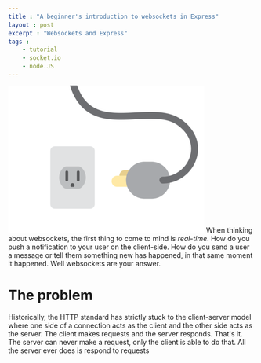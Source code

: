 ```yaml
---
title : "A beginner's introduction to websockets in Express"
layout : post
excerpt : "Websockets and Express"
tags : 
    - tutorial
    - socket.io
    - node.JS
---
```

![websockets](/assets/image/websocket-heading.gif)
When thinking about websockets, the first thing to come to mind is *real-time*. How do you push a notification
to your user on the client-side. How do you send a user a message or tell them something new has happened, in that same moment it happened. Well websockets are your answer.

# The problem
Historically, the HTTP standard has strictly stuck to the client-server model where one side of a connection acts as the client and the other side acts as the server. The client makes requests and the server responds. That's it. The server can never make a request, only the client is able to do that. All the server ever does is respond to requests